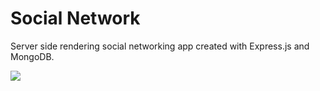 # Social Network

Server side rendering social networking app created with Express.js and MongoDB.

![](social-network.gif)
